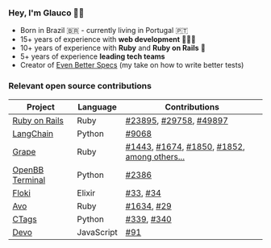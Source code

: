 ### Hey, I'm Glauco 👋🏻


- Born in Brazil 🇧🇷 - currently living in Portugal 🇵🇹
- 15+ years of experience with **web development** 👨🏻‍💻
- 10+ years of experience with **Ruby** and **Ruby on Rails** 🚂
- 5+ years of experience **leading tech teams**
- Creator of [Even Better Specs](https://evenbetterspecs.github.io) (my take on how to write better tests)

### Relevant open source contributions

| Project       | Language      | Contributions   |
| ------------- | ------------- | -------------   |
| [Ruby on Rails](https://github.com/rails/rails) | Ruby  | [#23895](https://github.com/rails/rails/pull/23895), [#29758](https://github.com/rails/rails/pull/29758), [#49897](https://github.com/rails/rails/pull/49897) |
| [LangChain](https://github.com/langchain-ai/langchain)  | Python  | [#9068](https://github.com/langchain-ai/langchain/pull/9068)
| [Grape](https://github.com/ruby-grape/grape) | Ruby  | [#1443](https://github.com/ruby-grape/grape/pull/1443), [#1674](https://github.com/ruby-grape/grape/pull/1674), [#1850](https://github.com/ruby-grape/grape/pull/1850), [#1852](https://github.com/ruby-grape/grape/pull/1852), [among others...](https://github.com/ruby-grape/grape/pulls?q=is%3Apr+author%3Aglaucocustodio+is%3Aclosed) |
| [OpenBB Terminal](https://github.com/OpenBB-finance/OpenBBTerminal)  | Python  | [#2386](https://github.com/OpenBB-finance/OpenBBTerminal/pull/2386) |
| [Floki](https://github.com/philss/floki)  | Elixir  | [#33](https://github.com/philss/floki/pull/33), [#34](https://github.com/philss/floki/pull/34) |
| [Avo](https://github.com/avo-hq/avo/)  | Ruby  | [#1634](https://github.com/avo-hq/avo/pull/1634), [#29](https://github.com/avo-hq/avodocs/pull/29) |
| [CTags](https://github.com/SublimeText/CTags)  | Python  | [#339](https://github.com/SublimeText/CTags/pull/339), [#340](https://github.com/SublimeText/CTags/pull/340) |
| [Devo](https://github.com/karakanb/devo/)  | JavaScript  | [#91](https://github.com/karakanb/devo/pull/91) |
<!--
**glaucocustodio/glaucocustodio** is a ✨ _special_ ✨ repository because its `README.md` (this file) appears on your GitHub profile.

Here are some ideas to get you started:

- 🔭 I’m currently working on ...
- 🌱 I’m currently learning ...
- 👯 I’m looking to collaborate on ...
- 🤔 I’m looking for help with ...
- 💬 Ask me about ...
- 📫 How to reach me: ...
- 😄 Pronouns: ...
- ⚡ Fun fact: ...
-->
